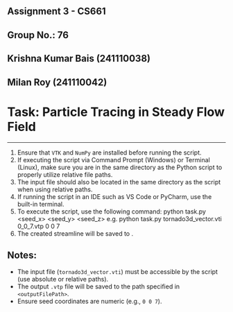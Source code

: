 ## Assignment 3 - CS661
## Group No.: 76
## Krishna Kumar Bais (241110038)
## Milan Roy (241110042)


# Task: Particle Tracing in Steady Flow Field 
---------------------------------------------
1. Ensure that `VTK` and `NumPy` are installed before running the script.
2. If executing the script via Command Prompt (Windows) or Terminal (Linux), make sure you are in the
   same directory as the Python script to properly utilize relative file paths.
3. The input file should also be located in the same directory as the script when using relative paths.
4. If running the script in an IDE such as VS Code or PyCharm, use the built-in terminal.
5. To execute the script, use the following command:
   python task.py <inputFilePath> <outputFilePath> <seed_x> <seed_y> <seed_z>
   e.g. python task.py tornado3d_vector.vti 0_0_7.vtp 0 0 7
6. The created streamline will be saved to <outputFilePath>.


## Notes:  
- The input file (`tornado3d_vector.vti`) must be accessible by the script (use absolute or relative paths).  
- The output `.vtp` file will be saved to the path specified in `<outputFilePath>`.  
- Ensure seed coordinates are numeric (e.g., `0 0 7`).  

